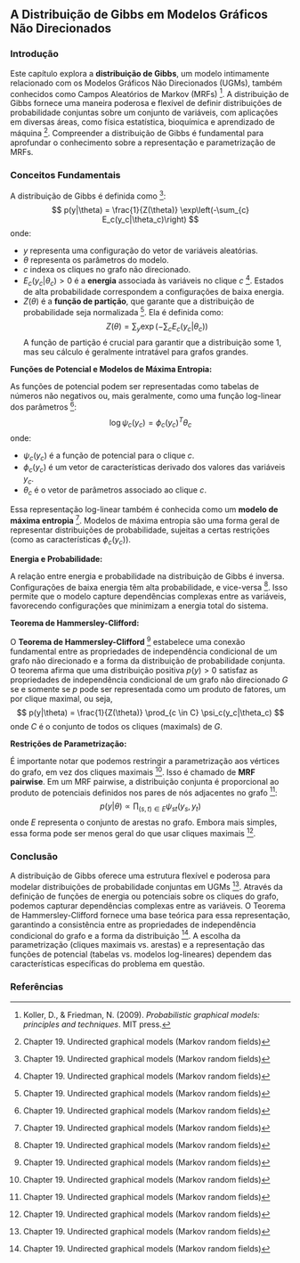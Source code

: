 ## A Distribuição de Gibbs em Modelos Gráficos Não Direcionados

### Introdução
Este capítulo explora a **distribuição de Gibbs**, um modelo intimamente relacionado com os Modelos Gráficos Não Direcionados (UGMs), também conhecidos como Campos Aleatórios de Markov (MRFs) [^1]. A distribuição de Gibbs fornece uma maneira poderosa e flexível de definir distribuições de probabilidade conjuntas sobre um conjunto de variáveis, com aplicações em diversas áreas, como física estatística, bioquímica e aprendizado de máquina [^6]. Compreender a distribuição de Gibbs é fundamental para aprofundar o conhecimento sobre a representação e parametrização de MRFs.

### Conceitos Fundamentais
A distribuição de Gibbs é definida como [^6]:
$$
p(y|\theta) = \frac{1}{Z(\theta)} \exp\left(-\sum_{c} E_c(y_c|\theta_c)\right)
$$
onde:
*   $y$ representa uma configuração do vetor de variáveis aleatórias.
*   $\theta$ representa os parâmetros do modelo.
*   $c$ indexa os cliques no grafo não direcionado.
*   $E_c(y_c|\theta_c) > 0$ é a **energia** associada às variáveis no clique $c$ [^6]. Estados de alta probabilidade correspondem a configurações de baixa energia.
*   $Z(\theta)$ é a **função de partição**, que garante que a distribuição de probabilidade seja normalizada [^6]. Ela é definida como:
    $$
    Z(\theta) = \sum_{y} \exp\left(-\sum_{c} E_c(y_c|\theta_c)\right)
    $$
    A função de partição é crucial para garantir que a distribuição some 1, mas seu cálculo é geralmente intratável para grafos grandes.

**Funções de Potencial e Modelos de Máxima Entropia:**

As funções de potencial podem ser representadas como tabelas de números não negativos ou, mais geralmente, como uma função log-linear dos parâmetros [^6]:
$$
\log \psi_c(y_c) = \phi_c(y_c)^T \theta_c
$$
onde:
*   $\psi_c(y_c)$ é a função de potencial para o clique $c$.
*   $\phi_c(y_c)$ é um vetor de características derivado dos valores das variáveis $y_c$.
*   $\theta_c$ é o vetor de parâmetros associado ao clique $c$.

Essa representação log-linear também é conhecida como um **modelo de máxima entropia** [^6]. Modelos de máxima entropia são uma forma geral de representar distribuições de probabilidade, sujeitas a certas restrições (como as características $\phi_c(y_c)$).

**Energia e Probabilidade:**

A relação entre energia e probabilidade na distribuição de Gibbs é inversa. Configurações de baixa energia têm alta probabilidade, e vice-versa [^6]. Isso permite que o modelo capture dependências complexas entre as variáveis, favorecendo configurações que minimizam a energia total do sistema.

**Teorema de Hammersley-Clifford:**

O **Teorema de Hammersley-Clifford** [^6] estabelece uma conexão fundamental entre as propriedades de independência condicional de um grafo não direcionado e a forma da distribuição de probabilidade conjunta. O teorema afirma que uma distribuição positiva $p(y) > 0$ satisfaz as propriedades de independência condicional de um grafo não direcionado $G$ se e somente se $p$ pode ser representada como um produto de fatores, um por clique maximal, ou seja,
$$
p(y|\theta) = \frac{1}{Z(\theta)} \prod_{c \in C} \psi_c(y_c|\theta_c)
$$
onde $C$ é o conjunto de todos os cliques (maximals) de $G$.

**Restrições de Parametrização:**

É importante notar que podemos restringir a parametrização aos vértices do grafo, em vez dos cliques maximais [^6]. Isso é chamado de **MRF pairwise**.  Em um MRF pairwise, a distribuição conjunta é proporcional ao produto de potenciais definidos nos pares de nós adjacentes no grafo [^6]:
$$
p(y|\theta) \propto \prod_{(s,t) \in E} \psi_{st}(y_s, y_t)
$$
onde $E$ representa o conjunto de arestas no grafo. Embora mais simples, essa forma pode ser menos geral do que usar cliques maximais [^6].

### Conclusão
A distribuição de Gibbs oferece uma estrutura flexível e poderosa para modelar distribuições de probabilidade conjuntas em UGMs [^6]. Através da definição de funções de energia ou potenciais sobre os cliques do grafo, podemos capturar dependências complexas entre as variáveis. O Teorema de Hammersley-Clifford fornece uma base teórica para essa representação, garantindo a consistência entre as propriedades de independência condicional do grafo e a forma da distribuição [^6]. A escolha da parametrização (cliques maximais vs. arestas) e a representação das funções de potencial (tabelas vs. modelos log-lineares) dependem das características específicas do problema em questão. <!-- END -->

### Referências
[^1]: Koller, D., & Friedman, N. (2009). *Probabilistic graphical models: principles and techniques*. MIT press.
[^6]: Chapter 19. Undirected graphical models (Markov random fields)
<!-- END -->